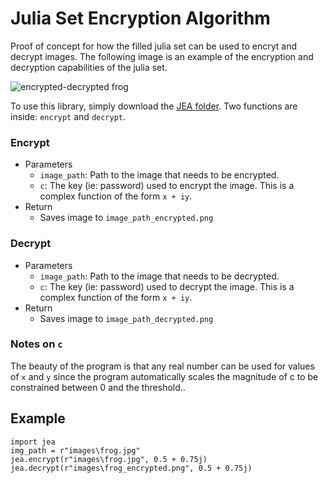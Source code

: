 # Julia Set Encryption Algorithm

Proof of concept for how the filled julia set can be used to encryt and decrypt images. The following image is an example of the encryption and decryption capabilities of the julia set.

![encrypted-decrypted frog](https://github.com/evanwporter/Julia-Encryption-Algorithm/assets/115374841/4dcf51a7-a7b7-479e-b0c5-6398eb84058a)

To use this library, simply download the [JEA folder](https://github.com/evanwporter/Julia-Encryption-Algorithm/tree/main/jea). Two functions are inside: `encrypt` and `decrypt`.

### Encrypt 

* Parameters
  * `image_path`: Path to the image that needs to be encrypted.
  * `c`: The key (ie: password) used to encrypt the image. This is a complex function of the form `x + iy`.
* Return
  * Saves image to `image_path_encrypted.png`
 
### Decrypt 

* Parameters
  * `image_path`: Path to the image that needs to be decrypted.
  * `c`: The key (ie: password) used to decrypt the image. This is a complex function of the form `x + iy`.
* Return
  * Saves image to `image_path_decrypted.png`

### Notes on `c`

The beauty of the program is that any real number can be used for values of `x` and `y` since the program automatically scales the magnitude of c to be constrained between 0 and the threshold..
    
## Example

```
import jea
img_path = r"images\frog.jpg"
jea.encrypt(r"images\frog.jpg", 0.5 + 0.75j)
jea.decrypt(r"images\frog_encrypted.png", 0.5 + 0.75j)
```
